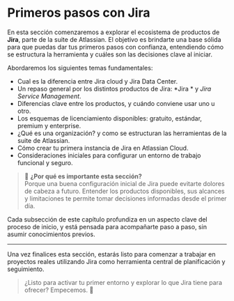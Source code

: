 # Primeros pasos con Jira

En esta sección comenzaremos a explorar el ecosistema de productos de **Jira**, parte de la suite de Atlassian. El objetivo es brindarte una base sólida para que puedas dar tus primeros pasos con confianza, entendiendo cómo se estructura la herramienta y cuáles son las decisiones clave al iniciar.

Abordaremos los siguientes temas fundamentales:

- Cual es la diferencia entre Jira cloud y Jira Data Center.
- Un repaso general por los distintos productos de Jira: *Jira * y *Jira Service Management*.
- Diferencias clave entre los productos, y cuándo conviene usar uno u otro.
- Los esquemas de licenciamiento disponibles: gratuito, estándar, premium y enterprise.
- ¿Qué es una organización? y como se estructuran las herramientas de la suite de Atlassian.
- Cómo crear tu primera instancia de Jira en Atlassian Cloud.
- Consideraciones iniciales para configurar un entorno de trabajo funcional y seguro.

> 🎯 **¿Por qué es importante esta sección?**  
> Porque una buena configuración inicial de Jira puede evitarte dolores de cabeza a futuro. Entender los productos disponibles, sus alcances y limitaciones te permite tomar decisiones informadas desde el primer día.

Cada subsección de este capítulo profundiza en un aspecto clave del proceso de inicio, y está pensada para acompañarte paso a paso, sin asumir conocimientos previos.

---

Una vez finalices esta sección, estarás listo para comenzar a trabajar en proyectos reales utilizando Jira como herramienta central de planificación y seguimiento.

> ¿Listo para activar tu primer entorno y explorar lo que Jira tiene para ofrecer? Empecemos. 🚀